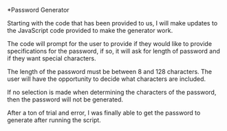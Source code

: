 *Password Generator

Starting with the code that has been provided to us, I will make updates to the JavaScript code provided to make the generator work.

The code will prompt for the user to provide if they would like to provide specifications for the password, 
if so, it will ask for length of password and if they want special characters.

The length of the password must be between 8 and 128 characters. The user will have the opportunity to decide what characters are included.

If no selection is made when determining the characters of the password, then the password will not be generated.

After a ton of trial and error, I was finally able to get the password to generate after running the script.
